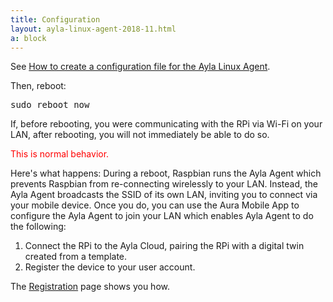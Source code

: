 ```yaml
---
title: Configuration
layout: ayla-linux-agent-2018-11.html
a: block
---
```


See [How to create a configuration file for the Ayla Linux Agent](/posts/how-to-create-a-configuration-file-for-the-ayla-linux-agent/).

Then, reboot:

<pre>
sudo reboot now
</pre>

If, before rebooting, you were communicating with the RPi via Wi-Fi on your LAN, after rebooting, you will not immediately be able to do so.

<p style="color:red;">This is normal behavior.</p>

Here's what happens: During a reboot, Raspbian runs the Ayla Agent which prevents Raspbian from re-connecting wirelessly to your LAN. Instead, the Ayla Agent broadcasts the SSID of its own LAN, inviting you to connect via your mobile device. Once you do, you can use the Aura Mobile App to configure the Ayla Agent to join your LAN which enables Ayla Agent to do the following:

1. Connect the RPi to the Ayla Cloud, pairing the RPi with a digital twin created from a template.
1. Register the device to your user account. 

The [Registration](../registration) page shows you how.

